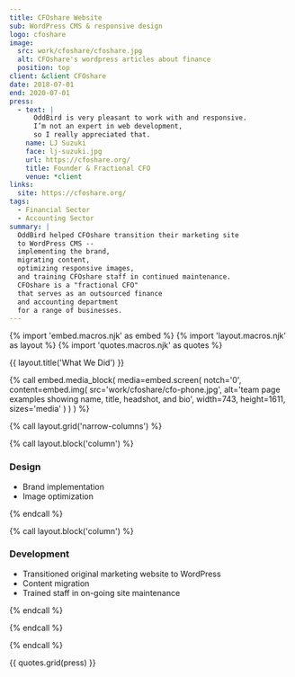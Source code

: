 ```yaml
---
title: CFOshare Website
sub: WordPress CMS & responsive design
logo: cfoshare
image:
  src: work/cfoshare/cfoshare.jpg
  alt: CFOshare's wordpress articles about finance
  position: top
client: &client CFOshare
date: 2018-07-01
end: 2020-07-01
press:
  - text: |
      OddBird is very pleasant to work with and responsive.
      I’m not an expert in web development,
      so I really appreciated that.
    name: LJ Suzuki
    face: lj-suzuki.jpg
    url: https://cfoshare.org/
    title: Founder & Fractional CFO
    venue: *client
links:
  site: https://cfoshare.org/
tags:
  - Financial Sector
  - Accounting Sector
summary: |
  OddBird helped CFOshare transition their marketing site
  to WordPress CMS --
  implementing the brand,
  migrating content,
  optimizing responsive images,
  and training CFOshare staff in continued maintenance.
  CFOshare is a "fractional CFO"
  that serves as an outsourced finance
  and accounting department
  for a range of businesses.
---
```


{% import 'embed.macros.njk' as embed %}
{% import 'layout.macros.njk' as layout %}
{% import 'quotes.macros.njk' as quotes %}

{{ layout.title('What We Did') }}

{% call embed.media_block(
  media=embed.screen(
    notch='0',
    content=embed.img(
      src='work/cfoshare/cfo-phone.jpg',
      alt='team page examples showing name, title, headshot, and bio',
      width=743,
      height=1611,
      sizes='media'
    )
  )
) %}

{% call layout.grid('narrow-columns') %}

{% call layout.block('column') %}

### Design

- Brand implementation
- Image optimization

{% endcall %}

{% call layout.block('column') %}

### Development

- Transitioned original marketing website to WordPress
- Content migration
- Trained staff in on-going site maintenance

{% endcall %}

{% endcall %}

{% endcall %}

{{ quotes.grid(press) }}

